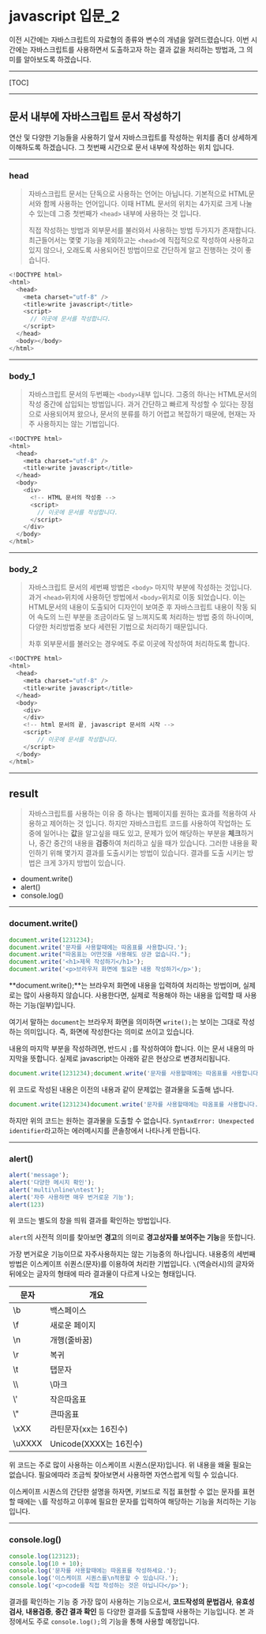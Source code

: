 # javascript 입문_2

이전 시간에는 자바스크립트의 자료형의 종류와 변수의 개념을 알려드렸습니다.
이번 시간에는 자바스크립트를 사용하면서 도출하고자 하는 결과 값을 처리하는 방법과, 그 의미를 알아보도록 하겠습니다.

---

[TOC]



___

## 문서 내부에 자바스크립트 문서 작성하기 

연산 및 다양한 기능들을 사용하기 앞서 자바스크립트를 작성하는 위치를 좀더 상세하게 이해하도록 하겠습니다.
그 첫번째 시간으로 문서 내부에 작성하는 위치 입니다.

------

### head

> 자바스크립트 문서는 단독으로 사용하는 언어는 아닙니다. 
> 기본적으로 HTML문서와 함께 사용하는 언어입니다.
> 이때 HTML 문서의 위치는 4가지로 크게 나눌 수 있는데 그중 첫번째가 `<head>` 내부에 사용하는 것 입니다.
>
> 직접 작성하는 방법과 외부문서를 불러와서 사용하는 방법 두가지가 존재합니다.
> 최근들어서는 몇몇 기능을 제외하고는 `<head>`에 직접적으로 작성하여 사용하고 있지 않으나, 오래도록 사용되어진 방법이므로 간단하게 알고 진행하는 것이 좋습니다.

```javascript
<!DOCTYPE html>
<html>
  <head>
    <meta charset="utf-8" />
    <title>write javascript</title>
    <script>
      // 이곳에 문서를 작성합니다.
    </script>
  </head>
  <body></body>
</html>
```



------

### body_1

> 자바스크립트 문서의 두번째는 `<body>`내부 입니다. 
> 그중의 하나는  HTML문서의 작성 중간에 삽입되는 방법입니다.
> 과거 간단하고 빠르게 작성할 수 있다는 장점으로 사용되어져 왔으나, 문서의 분류를 하기 어렵고 복잡하기 때문에,
> 현재는 자주 사용하지는 않는 기법입니다.

```javascript
<!DOCTYPE html>
<html>
  <head>
    <meta charset="utf-8" />
    <title>write javascript</title>
  </head>
  <body>
  	<div>
      <!-- HTML 문서의 작성중 -->
      <script>
        // 이곳에 문서를 작성합니다.
      </script>
    </div>
  </body>
</html>
```



------

### body_2

> 자바스크립트 문서의 세번째 방법은 `<body>` 마지막 부분에 작성하는 것입니다.
> 과거 `<head>`위치에 사용하던 방법에서 `<body>`위치로 이동 되었습니다.
> 이는 HTML문서의 내용이 도출되어 디자인이 보여준 후
> 자바스크립트 내용이 작동 되어 속도의 느린 부분을 조금이라도 덜  느껴지도록 처리하는 방법 중의 하나이며, 
> 다양한 처리방법중 보다 세련된 기법으로 처리하기 때문입니다.
>
> 차후 외부문서를 불러오는 경우에도 주로 이곳에 작성하여 처리하도록 합니다.

```javascript
<!DOCTYPE html>
<html>
  <head>
    <meta charset="utf-8" />
    <title>write javascript</title>
  </head>
  <body>
  	<div>
    </div>
    <!-- html 문서의 끝, javascript 문서의 시작 -->
    <script>
        // 이곳에 문서를 작성합니다.
    </script>
  </body>
</html>
```

---

## result

> 자바스크립트를 사용하는 이유 중 하나는 웹페이지를 원하는 효과를 적용하여 사용하고 제어하는 것 입니다.
> 하지만 자바스크립트 코드를 사용하여 작업하는 도중에 일어나는 **값**을 알고싶을 때도 있고, 
> 문제가 있어 해당하는 부분을 **체크**하거나, 중간 중간의 내용을 **검증**하여 처리하고 싶을 때가 있습니다.
> 그러한 내용을 확인하기 위해 몇가지 결과를 도출시키는 방법이 있습니다.
>  결과를 도출 시키는 방법은 크게 3가지 방법이 있습니다.

- doument.write()
- alert()
- console.log()

---

### document.write()

```javascript
document.write(1231234);
document.write('문자를 사용할때에는 따옴표를 사용합니다.');
document.write("따옴표는 어떤것을 사용해도 상관 없습니다.");
document.write('<h1>제목 작성하기</h1>');
document.write('<p>브라우저 화면에 필요한 내용 작성하기</p>');
```

**document.write();**는 브라우저 화면에 내용을 입력하여 처리하는 방법이며, 실제로는 많이 사용하지 않습니다. 
사용한다면, 실제로 적용해야 하는 내용을 입력할 때 사용하는 기능(일부)입니다.

여기서 말하는 `document`는 브라우저 화면을 의미하면 `write();`는 보이는 그대로 작성하는 의미입니다.
즉, 화면에 작성한다는 의미로 쓰이고 있습니다. 

내용의 마지막 부분을 작성하려면, 반드시 `;`를 작성하여야 합니다. 
이는 문서 내용의 마지막을 뜻합니다. 실제로 javascript는 아래와 같은 현상으로 변경처리됩니다. 

```javascript
document.write(1231234);document.write('문자를 사용할때에는 따옴표를 사용합니다.');document.write("따옴표는 어떤것을 사용해도 상관 없습니다.");document.write('<h1>제목 작성하기</h1>');document.write('<p>브라우저 화면에 필요한 내용 작성하기</p>');
```

위 코드로 작성된 내용은 이전의 내용과 같이 문제없는 결과물을 도출해 냅니다. 

```javascript
document.write(1231234)document.write('문자를 사용할때에는 따옴표를 사용합니다.')document.write("따옴표는 어떤것을 사용해도 상관 없습니다.")document.write('<h1>제목 작성하기</h1>')document.write('<p>브라우저 화면에 필요한 내용 작성하기</p>')
```

하지만 위의 코드는 원하는 결과물을 도출할 수 없습니다.
`SyntaxError: Unexpected identifier`라고하는 에러메시지를 콘솔창에서 나타나게 만듭니다. 


---

### alert()

```javascript
alert('message');
alert('다양한 메시지 확인');
alert('multi\nline\ntest');
alert('자주 사용하면 매우 번거로운 기능');
alert(123)
```

위 코드는 별도의 창을 띄워 결과를 확인하는 방법입니다. 

`alert`의 사전적 의미를 찾아보면 **경고**의 의미로 **경고상자를 보여주는 기능**을 뜻합니다. 

가장 번거로운 기능이므로 자주사용하지는 않는 기능중의 하나입니다. 
내용중의 세번째 방법은 이스케이프 쉬퀀스(문자)를 이용하여 처리한 기법입니다. `\`(역슬러시)의 글자와 뒤에오는 글자의 형태에 따라 결과물이 다르게 나오는 형태입니다. 

| 문자      | 개요                  |
| ------- | ------------------- |
| \\b     | 백스페이스               |
| \\f     | 새로운 페이지             |
| \\n     | 개행(줄바꿈)             |
| \\r     | 복귀                  |
| \\t     | 탭문자                 |
| \\\     | \\마크                |
| \\'     | 작은따옴표               |
| \\"     | 큰따옴표                |
| \\xXX   | 라틴문자(xx는 16진수)      |
| \\uXXXX | Unicode(XXXX는 16진수) |

위 코드는 주로 많이 사용하는 이스케이프 시퀀스(문자)입니다.
위 내용을 왜울 필요는 없습니다. 필요에따라 조금씩 찾아보면서 사용하면 자연스럽게 익힐 수 있습니다.

이스케이프 시퀀스의 간단한 설명을 하자면, 키보드로 직접 표현할 수 없는 문자를 표현할 때에는 `\`를 작성하고 이후에 필요한 문자를 입력하여 해당하는 기능을 처리하는 기능입니다. 

---

### console.log()

```javascript
console.log(123123);
console.log(10 + 10);
console.log('문자를 사용할때에는 따옴표를 작성하세요.');
console.log('이스케이프 시퀀스를\n적용할 수 있습니다.');
console.log('<p>code를 직접 작성하는 것은 아닙니다</p>');
```

결과를 확인하는 기능 중 가장 많이 사용하는 기능으로서, 
**코드작성의 문법검사**, **유효성검사**, **내용검증**, **중간 결과 확인** 등 다양한 결과를 도출할때 사용하는 기능입니다. 
본 과정에서도 주로 `console.log();`의 기능을 통해 사용할 예정입니다.